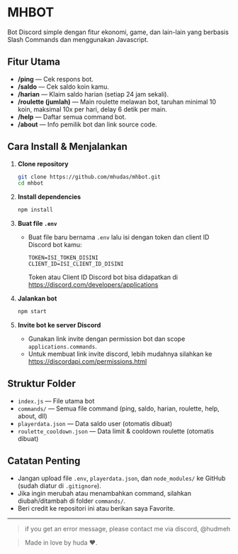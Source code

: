 # MHBOT

Bot Discord simple dengan fitur ekonomi, game, dan lain-lain yang berbasis Slash Commands dan menggunakan Javascript.

## Fitur Utama
- **/ping** — Cek respons bot.
- **/saldo** — Cek saldo koin kamu.
- **/harian** — Klaim saldo harian (setiap 24 jam sekali).
- **/roulette (jumlah)** — Main roulette melawan bot, taruhan minimal 10 koin, maksimal 10x per hari, delay 6 detik per main.
- **/help** — Daftar semua command bot.
- **/about** — Info pemilik bot dan link source code.

## Cara Install & Menjalankan

1. **Clone repository**
   ```bash
   git clone https://github.com/mhudas/mhbot.git
   cd mhbot
   ```

2. **Install dependencies**
   ```bash
   npm install
   ```

3. **Buat file `.env`**
   - Buat file baru bernama `.env` lalu isi dengan token dan client ID Discord bot kamu:
     ```env
     TOKEN=ISI_TOKEN_DISINI
     CLIENT_ID=ISI_CLIENT_ID_DISINI
     ```
     Token atau Client ID Discord bot bisa didapatkan di https://discord.com/developers/applications

4. **Jalankan bot**
   ```bash
   npm start
   ```

5. **Invite bot ke server Discord**
   - Gunakan link invite dengan permission bot dan scope `applications.commands`.
   - Untuk membuat link invite discord, lebih mudahnya silahkan ke https://discordapi.com/permissions.html

## Struktur Folder
- `index.js` — File utama bot
- `commands/` — Semua file command (ping, saldo, harian, roulette, help, about, dll)
- `playerdata.json` — Data saldo user (otomatis dibuat)
- `roulette_cooldown.json` — Data limit & cooldown roulette (otomatis dibuat)

## Catatan Penting
- Jangan upload file `.env`, `playerdata.json`, dan `node_modules/` ke GitHub (sudah diatur di `.gitignore`).
- Jika ingin merubah atau menambahkan command, silahkan diubah/ditambah di folder `commands/`.
- Beri credit ke repositori ini atau berikan saya Favorite.
---

> if you get an error message, please contact me via discord, @hudmeh

> Made in love by huda ❤️.
